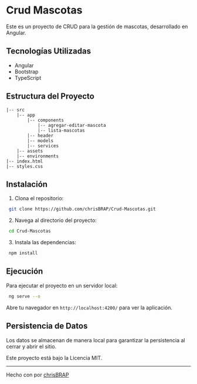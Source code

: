 # Crud Mascotas

Este es un proyecto de CRUD para la gestión de mascotas, desarrollado en Angular.

## Tecnologías Utilizadas

* Angular
* Bootstrap
* TypeScript

## Estructura del Proyecto

```
|-- src
    |-- app
        |-- components
            |-- agregar-editar-mascota
            |-- lista-mascotas
        |-- header
        |-- models
        |-- services
    |-- assets
    |-- environments
|-- index.html
|-- styles.css
```

## Instalación

1. Clona el repositorio:

```bash
 git clone https://github.com/chrisBRAP/Crud-Mascotas.git
```

2. Navega al directorio del proyecto:

```bash
 cd Crud-Mascotas
```

3. Instala las dependencias:

```bash
 npm install
```

## Ejecución

Para ejecutar el proyecto en un servidor local:

```bash
 ng serve --o
```

Abre tu navegador en `http://localhost:4200/` para ver la aplicación.

## Persistencia de Datos

Los datos se almacenan de manera local para garantizar la persistencia al cerrar y abrir el sitio.

Este proyecto está bajo la Licencia MIT.

---

Hecho con por [chrisBRAP](https://github.com/chrisBRAP)

